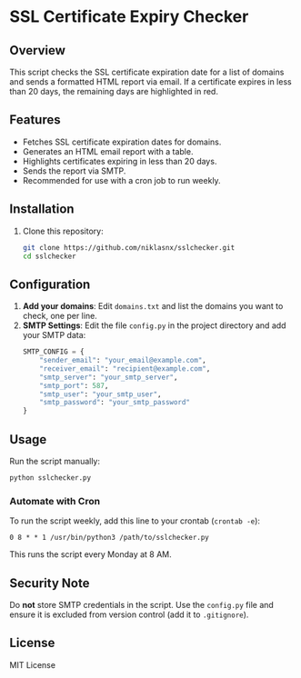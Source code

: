 # SSL Certificate Expiry Checker

## Overview
This script checks the SSL certificate expiration date for a list of domains and sends a formatted HTML report via email. If a certificate expires in less than 20 days, the remaining days are highlighted in red.

## Features
- Fetches SSL certificate expiration dates for domains.
- Generates an HTML email report with a table.
- Highlights certificates expiring in less than 20 days.
- Sends the report via SMTP.
- Recommended for use with a cron job to run weekly.

## Installation
1. Clone this repository:
   ```bash
   git clone https://github.com/niklasnx/sslchecker.git
   cd sslchecker
   ```


## Configuration
1. **Add your domains**: Edit `domains.txt` and list the domains you want to check, one per line.
2. **SMTP Settings**: Edit the file `config.py` in the project directory and add your SMTP data:
   ```python
   SMTP_CONFIG = {
       "sender_email": "your_email@example.com",
       "receiver_email": "recipient@example.com",
       "smtp_server": "your_smtp_server",
       "smtp_port": 587,
       "smtp_user": "your_smtp_user",
       "smtp_password": "your_smtp_password"
   }
   ```

## Usage
Run the script manually:
```bash
python sslchecker.py
```

### Automate with Cron
To run the script weekly, add this line to your crontab (`crontab -e`):
```cron
0 8 * * 1 /usr/bin/python3 /path/to/sslchecker.py
```
This runs the script every Monday at 8 AM.

## Security Note
Do **not** store SMTP credentials in the script. Use the `config.py` file and ensure it is excluded from version control (add it to `.gitignore`).

## License
MIT License

